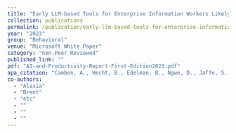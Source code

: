 ```yaml
---
title: "Early LLM-based Tools for Enterprise Information Workers Likely Provide Meaningful Boosts to Productivity"
collection: publications
permalink: /publication/early-llm-based-tools-for-enterprise-information-workers-likely-provide-meaningf
year: "2023"
group: "Behavioral"
venue: "Microsoft White Paper"
category: "non-Peer Reviewed"
published_link: ""
pdf: "AI-and-Productivity-Report-First-Edition2023.pdf"
apa_citation: "Cambon, A., Hecht, B., Edelman, B., Ngwe, D., Jaffe, S., Heger, A., ... & Teevan, J. (2023). Early LLM-based Tools for Enterprise Information Workers Likely Provide Meaningful Boosts to Productivity. Microsoft Research. MSR-TR-2023-43."
co-authors:
  - "Alexia"
  - "Brent"
  - "etc"
  - ""
  - ""
  - ""
---
```


